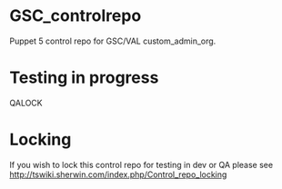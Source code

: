 # GSC_controlrepo
Puppet 5 control repo for GSC/VAL custom_admin_org.

# Testing in progress
QALOCK


# Locking
If you wish to lock this control repo for testing in dev or QA please see http://tswiki.sherwin.com/index.php/Control_repo_locking

